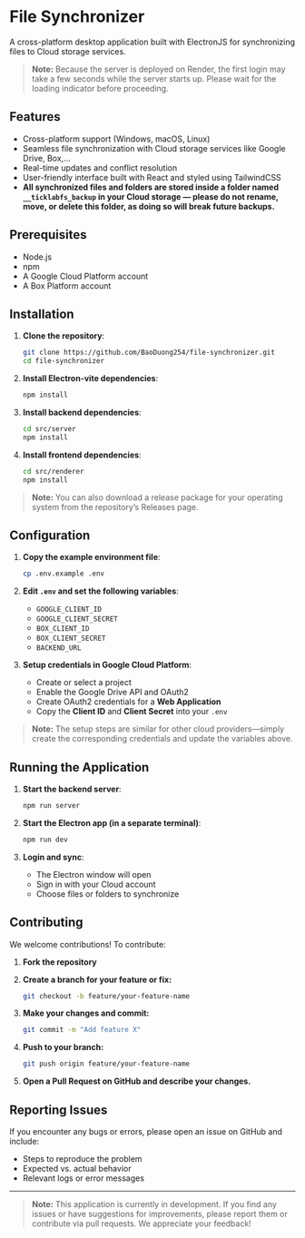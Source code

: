 # File Synchronizer

A cross-platform desktop application built with ElectronJS for synchronizing files to Cloud storage services.

> **Note:** Because the server is deployed on Render, the first login may take a few seconds while the server starts up. Please wait for the loading indicator before proceeding.

## Features

- Cross-platform support (Windows, macOS, Linux)
- Seamless file synchronization with Cloud storage services like Google Drive, Box,...
- Real-time updates and conflict resolution
- User-friendly interface built with React and styled using TailwindCSS
- **All synchronized files and folders are stored inside a folder named `__ticklabfs_backup` in your Cloud storage — please do not rename, move, or delete this folder, as doing so will break future backups.**

## Prerequisites

- Node.js
- npm
- A Google Cloud Platform account
- A Box Platform account

## Installation

1. **Clone the repository**:

    ```bash
    git clone https://github.com/BaoDuong254/file-synchronizer.git
    cd file-synchronizer
    ```

2. **Install Electron-vite dependencies**:

    ```bash
    npm install
    ```

3. **Install backend dependencies**:

    ```bash
    cd src/server
    npm install
    ```

4. **Install frontend dependencies**:

    ```bash
    cd src/renderer
    npm install
    ```

> **Note:** You can also download a release package for your operating system from the repository’s Releases page.

## Configuration

1. **Copy the example environment file**:

    ```bash
    cp .env.example .env
    ```

2. **Edit `.env` and set the following variables**:

    - `GOOGLE_CLIENT_ID`
    - `GOOGLE_CLIENT_SECRET`
    - `BOX_CLIENT_ID`
    - `BOX_CLIENT_SECRET`
    - `BACKEND_URL`

3. **Setup credentials in Google Cloud Platform**:

    - Create or select a project
    - Enable the Google Drive API and OAuth2
    - Create OAuth2 credentials for a **Web Application**
    - Copy the **Client ID** and **Client Secret** into your `.env`

> **Note:** The setup steps are similar for other cloud providers—simply create the corresponding credentials and update the variables above.

## Running the Application

1. **Start the backend server**:

    ```bash
    npm run server
    ```

2. **Start the Electron app (in a separate terminal)**:

    ```bash
    npm run dev
    ```

3. **Login and sync**:

    - The Electron window will open
    - Sign in with your Cloud account
    - Choose files or folders to synchronize

## Contributing

We welcome contributions! To contribute:

1. **Fork the repository**
2. **Create a branch for your feature or fix:**

    ```bash
    git checkout -b feature/your-feature-name
    ```

3. **Make your changes and commit:**

    ```bash
    git commit -m "Add feature X"
    ```

4. **Push to your branch:**

    ```bash
    git push origin feature/your-feature-name
    ```

5. **Open a Pull Request on GitHub and describe your changes.**

## Reporting Issues

If you encounter any bugs or errors, please open an issue on GitHub and include:

- Steps to reproduce the problem
- Expected vs. actual behavior
- Relevant logs or error messages

---

> **Note:** This application is currently in development. If you find any issues or have suggestions for improvements, please report them or contribute via pull requests. We appreciate your feedback!
